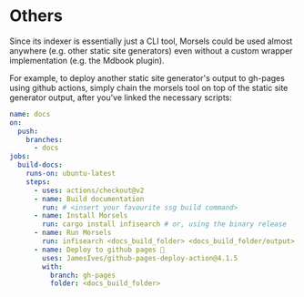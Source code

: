 # Others

Since its indexer is essentially just a CLI tool, Morsels could be used almost anywhere (e.g. other static site generators) even without a custom wrapper implementation (e.g. the Mdbook plugin).

For example, to deploy another static site generator's output to gh-pages using github actions, simply chain the morsels tool on top of the static site generator output, after you've linked the necessary scripts:

```yml
name: docs
on:
  push:
    branches:
      - docs
jobs:
  build-docs:
    runs-on: ubuntu-latest
    steps:
      - uses: actions/checkout@v2
      - name: Build documentation
        run: # <insert your favourite ssg build command>
      - name: Install Morsels
        run: cargo install infisearch # or, using the binary release
      - name: Run Morsels
        run: infisearch <docs_build_folder> <docs_build_folder/output> -c <indexer_config_path>
      - name: Deploy to github pages 🚀
        uses: JamesIves/github-pages-deploy-action@4.1.5
        with:
          branch: gh-pages
          folder: <docs_build_folder>
```
